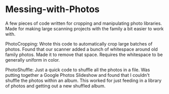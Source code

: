 # Messing-with-Photos
A few pieces of code written for cropping and manipulating photo libraries. Made for making large scanning projects with the family a bit easier to work with.

PhotoCropping: Wrote this code to automatically crop large batches of photos. Found that our scanner added a bunch of whitespace around old family photos. Made it to remove that space. Requires the whitespace to be generally uniform in color.

PhotoShuffle: Just a quick code to shuffle all the photos in a file. Was putting together a Google Photos Slideshow and found that I couldn't shuffle the photos within an album. This worked for just feeding in a library of photos and getting out a new shuffled album. 
